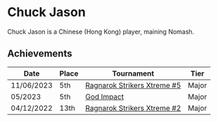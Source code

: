 # Chuck Jason

Chuck Jason is a Chinese (Hong Kong) player, maining Nomash.

## Achievements

|Date|Place|Tournament|Tier|
|-|-|-|-|
| 11/06/2023 | 5th | [Ragnarok Strikers Xtreme #5](../../tournaments/ragna/ragnax5.md) | Major |
| 05/2023 | 5th | [God Impact](../../tournaments/misc/godimpact.md) | Major |
| 04/12/2022 | 13th | [Ragnarok Strikers Xtreme #2](../../tournaments/ragna/ragnax2.md) | Major |
